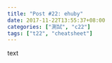 ```yaml
---
title: "Post #22: ehuby"
date: 2017-11-22T13:55:37+08:00
categories: ["測試", "c22"]
tags: ["t22", "cheatsheet"]
---
```


text

